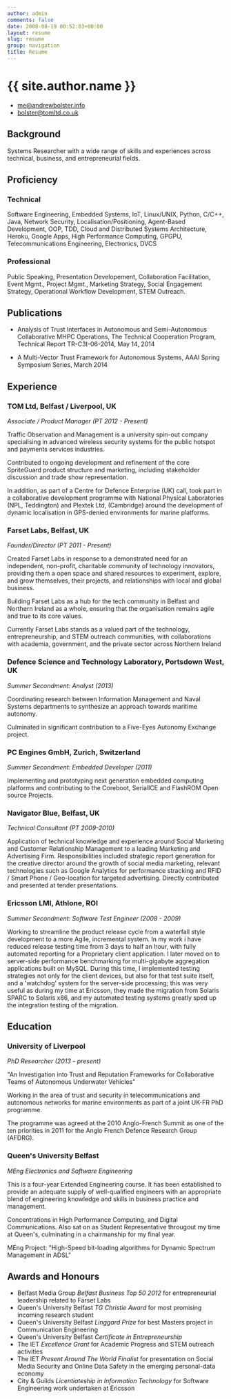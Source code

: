```yaml
---
author: admin
comments: false
date: 2008-08-19 00:52:03+00:00
layout: resume
slug: resume
group: navigation
title: Resume
---
```

# {{ site.author.name }}

 * [me@andrewbolster.info](mailto:me@andrewbolster.info)
 * [bolster@tomltd.co.uk](mailto:bolster@tomltd.co.uk)

## Background

Systems Researcher with a wide range of skills and experiences across technical, business, and entrepreneurial fields. 

## Proficiency

### Technical

Software Engineering, Embedded Systems, IoT, Linux/UNIX, Python, C/C++, Java, Network Security, Localisation/Positioning, Agent-Based Development, OOP, TDD, Cloud and Distributed Systems Architecture, Heroku, Google Apps, High Performance Computing, GPGPU, Telecommunications Engineering, Electronics, DVCS

### Professional

Public Speaking, Presentation Developement, Collaboration Facilitation, Event Mgmt., Project Mgmt., Marketing Strategy, Social Engagement Strategy, Operational Workflow Development, STEM Outreach.

## Publications
* Analysis of Trust Interfaces in Autonomous and Semi-Autonomous Collaborative MHPC Operations, The Technical Cooperation Program, Technical Report TR-C3I-06-2014, May 14, 2014

* A Multi-Vector Trust Framework for Autonomous Systems, AAAI Spring Symposium Series, March 2014

## Experience

### TOM Ltd, Belfast / Liverpool, UK

_Associate / Product Manager (PT 2012 - Present)_

Traffic Observation and Management is a university spin-out company specialising in advanced wireless security systems for the public hotspot and payments services industries.

Contributed to ongoing development and refinement of the core SpriteGuard product structure and marketing, including stakeholder discussion and trade show representation.

In addition, as part of a Centre for Defence Enterprise (UK) call, took part in a collaborative development programme with National Physical Laboratories (NPL, Teddington) and Plextek Ltd, (Cambridge) around the development of dynamic localisation in GPS-denied environments for marine platforms.

### Farset Labs, Belfast, UK

_Founder/Director (PT 2011 - Present)_

Created Farset Labs in response to a demonstrated need for an independent, non-profit, charitable community of technology innovators, providing them a open space and shared resources to experiment, explore, and grow themselves, their projects, and relationships with local and global business. 

Building Farset Labs as a hub for the tech community in Belfast and Northern Ireland as a whole, ensuring that the organisation remains agile and true to its core values.

Currently Farset Labs stands as a valued part of the technology, entrepreneurship, and STEM outreach communities, with collaborations with academia, government, and the private sector across Northern Ireland

### Defence Science and Technology Laboratory, Portsdown West, UK

_Summer Secondment: Analyst (2013)_ 

Coordinating research between Information Management and Naval Systems departments to synthesize an approach towards maritime autonomy.

Culminated in significant contribution to a Five-Eyes Autonomy Exchange project.

### PC Engines GmbH, Zurich, Switzerland

_Summer Secondment: Embedded Developer (2011)_

Implementing and prototyping next generation embedded computing platforms and contributing to the Coreboot, SerialICE and FlashROM Open source Projects.

### Navigator Blue, Belfast, UK

_Technical Consultant (PT 2009-2010)_

Application of technical knowledge and experience around Social Marketing and Customer Relationship Management to a leading Marketing and Advertising Firm. Responsibilities included strategic report generation for the creative director around the growth of social media marketing, relevant technologies such as Google Analytics for performance stracking and RFID / Smart Phone / Geo-location for targeted advertising. Directly contributed and presented at tender presentations.

### Ericsson LMI, Athlone, ROI

_Summer Secondment: Software Test Engineer (2008 - 2009)_

Working to streamline the product release cycle from a waterfall style development to a more Agile, incremental system. In my work i have reduced release testing time from 3 days to half an hour, with fully automated reporting for a Proprietary client application. I later moved on to server-side performance benchmarking for multi-gigabyte aggregation applications built on MySQL. During this time, I implemented testing strategies not only for the client devices, but also for that test suite itself, and a 'watchdog' system for the server-side processing; this was very useful as during my time at Ericsson, they made the migration from Solaris SPARC to Solaris x86, and my automated testing systems greatly sped up the integration testing of the migration.

## Education

### University of Liverpool

_PhD Researcher (2013 - present)_

"An Investigation into Trust and Reputation Frameworks for Collaborative Teams of Autonomous Underwater Vehicles"

Working in the area of trust and security in telecommunications and autonomous networks for marine environments as part of a joint UK-FR PhD programme.

The programme was agreed at the 2010 Anglo-French Summit as one of the ten priorities in 2011 for the Anglo French Defence Research Group (AFDRG).

### Queen's University Belfast
_MEng Electronics and Software Engineering_

This is a four-year Extended Engineering course. It has been established to provide an adequate supply of well-qualified engineers with an appropriate blend of engineering knowledge and skills in business practice and management.

Concentrations in High Performance Computing, and Digital Communications. Also sat on as Student Representative througout my time at Queen's, culminating in a chairmanship for my final year.

MEng Project: "High-Speed bit-loading algorithms for Dynamic Spectrum Management in ADSL"


## Awards and Honours

* Belfast Media Group *Belfast Business Top 50 2012* for entrepreneurial leadership related to Farset Labs
* Queen's University Belfast *TG Christie Award* for most promising incoming research student
* Queen's University Belfast *Linggard Prize* for best Masters project in Communication Engineering
* Queen's University Belfast *Certificate in Entrepreneurship*
* The IET *Excellence Grant* for Academic Progress and STEM outreach activities
* The IET *Present Around The World Finalist* for presentation on Social Media Security and Online Data Safety in the emerging personal-data economy
* City & Guilds *Licentiateship in Information Technology* for Software Engineering work undertaken at Ericsson



